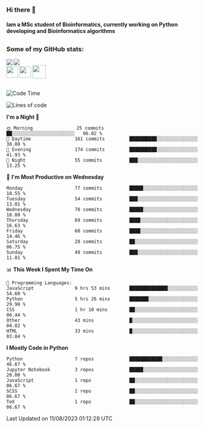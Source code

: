 ### Hi there 👋
#### Iam a MSc student of Bioinformatics, currently working on Python developing and Bioinformatics algorithms

##
### Some of my GitHub stats:

<div>
  <a href="https://github.com/AdrianoSilva19/AdrianoSilva19">
    <img heigth="180" align="left" src="https://github-readme-stats.vercel.app/api?username=AdrianoSilva19&count_private=true&include_all_comits=true&show_icons=true&theme=dracula" />
    <img heigth="180" align="center" src="https://github-readme-stats.vercel.app/api/top-langs/?username=AdrianoSilva19&langs_count=3&theme=dracula" />
  </a>
</div>

<div style="display:inline_block">
  <img align="center" heigth="30" width="30" src="https://cdn.jsdelivr.net/gh/devicons/devicon/icons/python/python-plain.svg" />
  <img align="center" heigth="30" width="30" src="https://cdn.jsdelivr.net/gh/devicons/devicon/icons/r/r-original.svg" />
  <img align="center" heigth="35" width="35" src="https://cdn.jsdelivr.net/gh/devicons/devicon/icons/neo4j/neo4j-original.svg" />
</div>

##

<!--START_SECTION:waka-->
![Code Time](http://img.shields.io/badge/Code%20Time-368%20hrs%2045%20mins-blue)

![Lines of code](https://img.shields.io/badge/From%20Hello%20World%20I%27ve%20Written-1.3%20million%20lines%20of%20code-blue)

**I'm a Night 🦉** 

```text
🌞 Morning                25 commits          ██░░░░░░░░░░░░░░░░░░░░░░░   06.02 % 
🌆 Daytime                161 commits         ██████████░░░░░░░░░░░░░░░   38.80 % 
🌃 Evening                174 commits         ██████████░░░░░░░░░░░░░░░   41.93 % 
🌙 Night                  55 commits          ███░░░░░░░░░░░░░░░░░░░░░░   13.25 % 
```
📅 **I'm Most Productive on Wednesday** 

```text
Monday                   77 commits          █████░░░░░░░░░░░░░░░░░░░░   18.55 % 
Tuesday                  54 commits          ███░░░░░░░░░░░░░░░░░░░░░░   13.01 % 
Wednesday                78 commits          █████░░░░░░░░░░░░░░░░░░░░   18.80 % 
Thursday                 69 commits          ████░░░░░░░░░░░░░░░░░░░░░   16.63 % 
Friday                   60 commits          ████░░░░░░░░░░░░░░░░░░░░░   14.46 % 
Saturday                 28 commits          ██░░░░░░░░░░░░░░░░░░░░░░░   06.75 % 
Sunday                   49 commits          ███░░░░░░░░░░░░░░░░░░░░░░   11.81 % 
```


📊 **This Week I Spent My Time On** 

```text
💬 Programming Languages: 
JavaScript               9 hrs 53 mins       ██████████████░░░░░░░░░░░   54.60 % 
Python                   5 hrs 26 mins       ███████░░░░░░░░░░░░░░░░░░   29.98 % 
CSS                      1 hr 10 mins        ██░░░░░░░░░░░░░░░░░░░░░░░   06.44 % 
Other                    43 mins             █░░░░░░░░░░░░░░░░░░░░░░░░   04.02 % 
HTML                     33 mins             █░░░░░░░░░░░░░░░░░░░░░░░░   03.04 % 
```

**I Mostly Code in Python** 

```text
Python                   7 repos             ████████████░░░░░░░░░░░░░   46.67 % 
Jupyter Notebook         3 repos             █████░░░░░░░░░░░░░░░░░░░░   20.00 % 
JavaScript               1 repo              ██░░░░░░░░░░░░░░░░░░░░░░░   06.67 % 
SCSS                     1 repo              ██░░░░░░░░░░░░░░░░░░░░░░░   06.67 % 
TeX                      1 repo              ██░░░░░░░░░░░░░░░░░░░░░░░   06.67 % 
```




 Last Updated on 11/08/2023 01:12:29 UTC
<!--END_SECTION:waka-->






<!--

Here are some ideas to get you started:

- 🔭 I’m currently working on ...
- 🌱 I’m currently learning ...
- 👯 I’m looking to collaborate on ...
- 🤔 I’m looking for help with ...
- 💬 Ask me about ...
- 📫 How to reach me: ...
- 😄 Pronouns: ...
- ⚡ Fun fact: ...
-->

